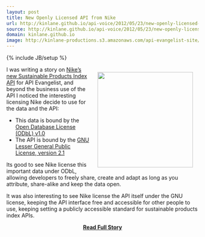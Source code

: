 ```yaml
---
layout: post
title: New Openly Licensed API from Nike
url: http://kinlane.github.io/api-voice/2012/05/23/new-openly-licensed-api-from-nike/
source: http://kinlane.github.io/api-voice/2012/05/23/new-openly-licensed-api-from-nike/
domain: kinlane.github.io
image: http://kinlane-productions.s3.amazonaws.com/api-evangelist-site/blog/Nike-Makers.png
---
```

{% include JB/setup %}<p><p><a href="http://nikemakers.tumblr.com/"><img style="padding: 15px;" src="http://kinlane-productions.s3.amazonaws.com/api-evangelist/nike/Nike-Makers.png" alt="" width="250" align="right" /></a></p>
<p>I was writing a story on <a title="Nike&rsquo;s new Sustainable Products Index API" href="http://www.apievangelist.com/2012/05/23/nike-sustainable-products-index-api/">Nike&rsquo;s new Sustainable Products Index API</a> for API Evangelist, and beyond the business use of the API I noticed the interesting licensing Nike decide to use for the data and the API:</p>
<ul class="mainlist">
<li>This data is bound by the <a href="http://opendatacommons.org/licenses/odbl/1.0/" target="_blank">Open Database License (ODbL) v1.0</a></li>
<li>The API is bound by the <a href="http://www.gnu.org/licenses/lgpl-2.1.html">GNU Lesser General Public License, version 2.1</a></li>
</ul>
<p>Its good to see Nike license this important data under ODbL, allowing developers to freely share, create and adapt as long as you attribute, share-alike and keep the data open.</p>
<p>It was also interesting to see Nike license the API itself under the GNU license, keeping the API interface free and accessible for other people to use, keeping setting a publicly accessible standard for sustainable products index APIs.</p></p>
<center><p><a href="http://kinlane.github.io/api-voice/2012/05/23/new-openly-licensed-api-from-nike/" style='padding:25px; font-sze:18px; font-weight: bold;'>Read Full Story</a></p></center>
